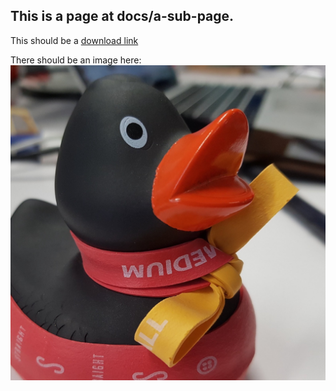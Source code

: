 ## This is a page at docs/a-sub-page.

This should be a [download link](ducky_square_1.jpeg)

There should be an image here:
![Ducky](ducky_square_1.jpeg)
